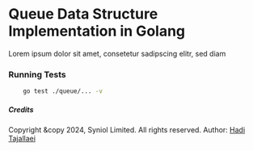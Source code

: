 # Queue Data Structure Implementation in Golang
Lorem ipsum dolor sit amet, consetetur sadipscing elitr, sed diam


### Running Tests

```bash
    go test ./queue/... -v
```

##### Credits
Copyright &copy 2024, Syniol Limited. All rights reserved.
Author: [Hadi Tajallaei](mailto:hadi@syniol.com)
